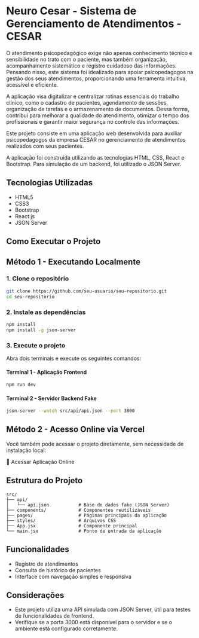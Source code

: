 # Neuro Cesar - Sistema de Gerenciamento de Atendimentos - CESAR

O atendimento psicopedagógico exige não apenas conhecimento técnico e sensibilidade no trato com o paciente, mas também organização, acompanhamento sistemático e registro cuidadoso das informações. Pensando nisso, este sistema foi idealizado para apoiar psicopedagogos na gestão dos seus atendimentos, proporcionando uma ferramenta intuitiva, acessível e eficiente.

A aplicação visa digitalizar e centralizar rotinas essenciais do trabalho clínico, como o cadastro de pacientes, agendamento de sessões, organização de tarefas e o armazenamento de documentos. Dessa forma, contribui para melhorar a qualidade do atendimento, otimizar o tempo dos profissionais e garantir maior segurança no controle das informações.

Este projeto consiste em uma aplicação web desenvolvida para auxiliar psicopedagogos da empresa CESAR no gerenciamento de atendimentos realizados com seus pacientes.

A aplicação foi construída utilizando as tecnologias HTML, CSS, React e Bootstrap. Para simulação de um backend, foi utilizado o JSON Server.

## Tecnologias Utilizadas

- HTML5
- CSS3
- Bootstrap
- React.js
- JSON Server

## Como Executar o Projeto

## Método 1 - Executando Localmente

### 1. Clone o repositório

```bash
git clone https://github.com/seu-usuario/seu-repositorio.git
cd seu-repositorio
```

### 2. Instale as dependências

```bash
npm install
npm install -g json-server
```

### 3. Execute o projeto

Abra dois terminais e execute os seguintes comandos:

#### Terminal 1 - Aplicação Frontend

```bash
npm run dev
```

#### Terminal 2 - Servidor Backend Fake

```bash
json-server --watch src/api/api.json --port 3000
```

## Método 2 - Acesso Online via Vercel

Você também pode acessar o projeto diretamente, sem necessidade de instalação local:

🔗 Acessar Aplicação Online

## Estrutura do Projeto

```
src/
├── api/
│   └── api.json           # Base de dados fake (JSON Server)
├── components/            # Componentes reutilizáveis
├── pages/                 # Páginas principais da aplicação
├── styles/                # Arquivos CSS
├── App.jsx                # Componente principal
└── main.jsx               # Ponto de entrada da aplicação
```

## Funcionalidades

- Registro de atendimentos
- Consulta de histórico de pacientes
- Interface com navegação simples e responsiva

## Considerações

- Este projeto utiliza uma API simulada com JSON Server, útil para testes de funcionalidades de frontend.
- Verifique se a porta 3000 está disponível para o servidor e se o ambiente está configurado corretamente.
